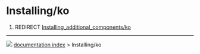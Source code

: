 # Installing/ko
1.  REDIRECT [Installing_additional_components/ko](Installing_additional_components/ko.md)



---
![](images/Button_right.svg) [documentation index](../README.md) > Installing/ko
